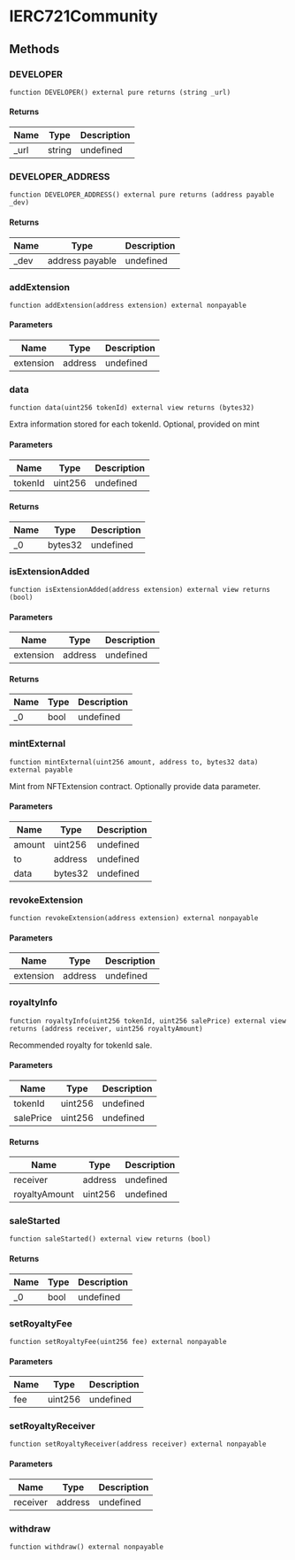 # IERC721Community









## Methods

### DEVELOPER

```solidity
function DEVELOPER() external pure returns (string _url)
```






#### Returns

| Name | Type | Description |
|---|---|---|
| _url | string | undefined |

### DEVELOPER_ADDRESS

```solidity
function DEVELOPER_ADDRESS() external pure returns (address payable _dev)
```






#### Returns

| Name | Type | Description |
|---|---|---|
| _dev | address payable | undefined |

### addExtension

```solidity
function addExtension(address extension) external nonpayable
```





#### Parameters

| Name | Type | Description |
|---|---|---|
| extension | address | undefined |

### data

```solidity
function data(uint256 tokenId) external view returns (bytes32)
```

Extra information stored for each tokenId. Optional, provided on mint



#### Parameters

| Name | Type | Description |
|---|---|---|
| tokenId | uint256 | undefined |

#### Returns

| Name | Type | Description |
|---|---|---|
| _0 | bytes32 | undefined |

### isExtensionAdded

```solidity
function isExtensionAdded(address extension) external view returns (bool)
```





#### Parameters

| Name | Type | Description |
|---|---|---|
| extension | address | undefined |

#### Returns

| Name | Type | Description |
|---|---|---|
| _0 | bool | undefined |

### mintExternal

```solidity
function mintExternal(uint256 amount, address to, bytes32 data) external payable
```

Mint from NFTExtension contract. Optionally provide data parameter.



#### Parameters

| Name | Type | Description |
|---|---|---|
| amount | uint256 | undefined |
| to | address | undefined |
| data | bytes32 | undefined |

### revokeExtension

```solidity
function revokeExtension(address extension) external nonpayable
```





#### Parameters

| Name | Type | Description |
|---|---|---|
| extension | address | undefined |

### royaltyInfo

```solidity
function royaltyInfo(uint256 tokenId, uint256 salePrice) external view returns (address receiver, uint256 royaltyAmount)
```

Recommended royalty for tokenId sale.



#### Parameters

| Name | Type | Description |
|---|---|---|
| tokenId | uint256 | undefined |
| salePrice | uint256 | undefined |

#### Returns

| Name | Type | Description |
|---|---|---|
| receiver | address | undefined |
| royaltyAmount | uint256 | undefined |

### saleStarted

```solidity
function saleStarted() external view returns (bool)
```






#### Returns

| Name | Type | Description |
|---|---|---|
| _0 | bool | undefined |

### setRoyaltyFee

```solidity
function setRoyaltyFee(uint256 fee) external nonpayable
```





#### Parameters

| Name | Type | Description |
|---|---|---|
| fee | uint256 | undefined |

### setRoyaltyReceiver

```solidity
function setRoyaltyReceiver(address receiver) external nonpayable
```





#### Parameters

| Name | Type | Description |
|---|---|---|
| receiver | address | undefined |

### withdraw

```solidity
function withdraw() external nonpayable
```










